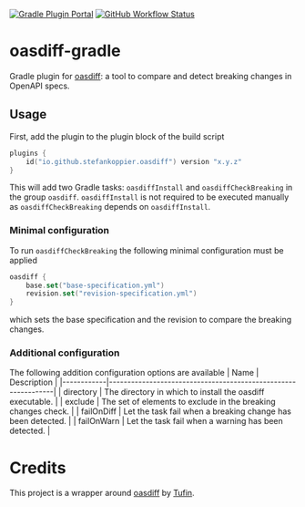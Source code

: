 [![Gradle Plugin Portal](https://img.shields.io/gradle-plugin-portal/v/io.github.stefankoppier.oasdiff)](https://plugins.gradle.org/plugin/io.github.stefankoppier.oasdiff)
[![GitHub Workflow Status](https://img.shields.io/github/actions/workflow/status/stefankoppier/oasdiff-gradle/build.yml)](https://github.com/stefankoppier/oasdiff-gradle/actions/workflows/build.yml)


# oasdiff-gradle
Gradle plugin for [oasdiff](https://github.com/Tufin/oasdiff): a tool to compare and detect breaking changes in OpenAPI specs.

## Usage
First, add the plugin to the plugin block of the build script
```kotlin
plugins {
    id("io.github.stefankoppier.oasdiff") version "x.y.z"
}
```
This will add two Gradle tasks: `oasdiffInstall` and `oasdiffCheckBreaking` in the group `oasdiff`.
`oasdiffInstall` is not required to be executed manually as `oasdiffCheckBreaking` depends on `oasdiffInstall`.

### Minimal configuration
To run `oasdiffCheckBreaking` the following minimal configuration must be applied
```kotlin
oasdiff {
    base.set("base-specification.yml")
    revision.set("revision-specification.yml")
}
```
which sets the base specification and the revision to compare the breaking changes.

### Additional configuration
The following addition configuration options are available
| Name       | Description                                                   |
|------------|---------------------------------------------------------------|
| directory  | The directory in which to install the oasdiff executable.     |
| exclude    | The set of elements to exclude in the breaking changes check. |
| failOnDiff | Let the task fail when a breaking change has been detected.   |
| failOnWarn | Let the task fail when a warning has been detected.           |

# Credits
This project is a wrapper around [oasdiff](https://github.com/Tufin/oasdiff) by [Tufin](https://github.com/Tufin).